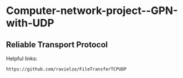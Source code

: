 # Computer-network-project--GPN-with-UDP

## Reliable Transport Protocol


Helpful links:

`https://github.com/ravielze/FileTransferTCPUDP`
